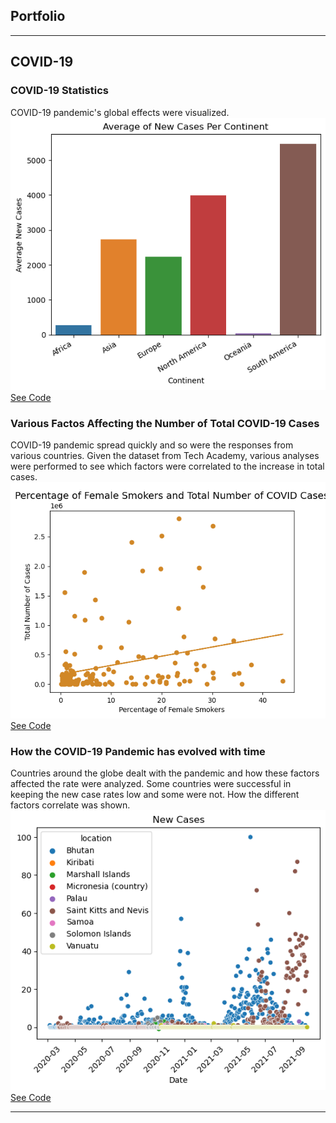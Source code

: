 ## Portfolio

---

## COVID-19

### COVID-19 Statistics
<base target = "_blank">

COVID-19 pandemic's global effects were visualized.
<img src="images/continents.png?raw=true"/>
<br>
<a href="https://github.com/eudorach/ds_codesummary/blob/main/COVID-19stats.md" target="_blank">See Code</a>

### Various Factos Affecting the Number of Total COVID-19 Cases
COVID-19 pandemic spread quickly and so were the responses from various countries. Given the dataset from Tech Academy, various analyses were performed to see which factors were correlated to the increase in total cases. 
<img src="images/female smokers and total cases.png?raw=true"/>
<br>
<a href="https://github.com/eudorach/ds_codesummary/blob/main/COVID-19total_cases_correlation.md" target="_blank">See Code</a>

### How the COVID-19 Pandemic has evolved with time
Countries around the globe dealt with the pandemic and how these factors affected the rate were analyzed. Some countries were successful in keeping the new case rates low and some were not. How the different factors correlate was shown.
<img src="images/new_cases_low_10.png?raw=true"/>
<br>
<a href="https://github.com/eudorach/ds_codesummary/blob/main/covid19_thennow.md" target="_blank">See Code</a>

---
